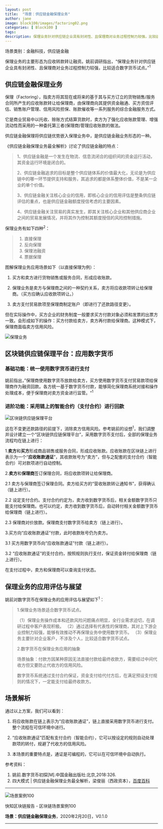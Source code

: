 ```yaml
---
layout: post
title:  "场景：供应链金融保理业务"
author: jane
image: block100/images/factoring02.png
categories: [ Block100 ]
tags: 
description: 保理业务针对供应链企业具有封闭性、且保理商对业务过程控制力较强，比较适合数字货币试点。
---
```

场景类别：金融科技，供应链金融

保理业务的主要形态为应收转款转让融资。姚前调研指出，“保理业务针对供应链企业具有封闭性、且保理商对业务过程控制力较强，比较适合数字货币试点。”<sup>1</sup>

## 供应链金融保理业务

保理（Factoring），指卖方将其现在或将来的基于其与买方订立的货物销售/服务合同所产生的应收账款转让给保理商，由保理商向其提供资金融通、买方资信评估、销售账户管理、信用风险担保、账款催收等一系列服务的综合金融服务方式。

它是商业贸易中以托收、赊账方式结算货款时，卖方为了强化应收账款管理、增强流动性而采用的一种委托第三者(保理商)管理应收账款的做法。

供应链金融保理将供应链优势嵌入保理业务中，是供应链金融业务形态的一种。

《供应链金融保理业务最全解析》讨论了供应链金融的特点：

> 1、供应链金融是一个发生在物流、信息流闭合的组织间的资金运行活动，其资金运行环境是闭合的。
> 
> 2、供应链金融追求的目标是整个供应链体系的价值最大化，无论是为供应链中的哪一环节提供支持和服务，其追求的都是体系整体价值，不是某一企业的单个价值。
> 
> 3、供应链金融关注核心企业的信用，即核心企业的信用评估是整条供应链评估的重点，也是供应链金融额度授信考虑的主要因素。
> 
> 4、供应链金融关注贸易的真实发生，即其关注核心企业和其他供应商企业之间的贸易发展情况，并将其作为控制其额度授信的风险控制措施。

保理业务有如下四种<sup>2</sup>：

> 1. 直接保理
> 2. 反向保理
> 3. 保理池融资
> 4. 票据保理

图解保理业务应用场景如下（以直接保理为例）：

1. 买方和卖方进行货物销售或服务合同，形成应收账款。

2. 保理业务是卖方与保理商之间的一种契约关系，卖方将应收款项转让给保理商。（买方应确认应收款项转让。）

3. 卖方支付贸易款项至保理商制定账户（即进行了还款路径变更）。

但在实际操作中，买方企业的财务制度一般要求买方付款对象必须和发票的出票方一致。会形成如下的操作：买方付款给卖方，卖方再付款给保理商。这种模式下，保理商面临卖方信用风险。

![保理业务](/block100/images/factoring01.png)

## 区块链供应链保理平台：应用数字货币

### 基础功能：统一使用数字货币进行支付

姚前指出，”保理商使用数字货币放款给卖方，买方使用数字货币支付贸易款项给保理商作为融资回款。各方统一基于数字货币付款，能够简化保理商系统对接和操作处理成本，便于保理商对卖方资金进行监管。“<sup>1</sup>

### 进阶功能：采用链上的智能合约（支付合约）进行回款

![区块链供应链保理平台](/block100/images/factoring02.png)

这在不变更还款路径的前提下，消除卖方信用风险。参考姚前的设想<sup>1</sup>，我们调整并设计建立一个“区块链供应链保理平台”，采用数字货币支付后，全部的保理业务流程均在链上进行：

1.**卖方**和**买方**形成商品销售或服务合同，形成应收账款。应收账款在区块链上进行表示为一个“**应收账款通证**”，其收款账号为“卖方”，但与之配套的支付合约（智能合约）可对款项进行自动控制。

2.**卖方**和**保理商**签订保理合同，将应收款项转让给保理商。

2.1 卖方与保理商签订保理合同。卖方给买方的“营收账款转让通知书”，获得确认（链上进行）。

2.2  设定支付合约。支付合约约定为，卖方收到数字货币后，相关金额数字货币只能支付给保理商。也可以约定，卖方收到数字货币后，自动转付相关金额数字货币给保理商（链上进行）。

2.3 保理商对价放款。保理商支付数字货币给卖方（链上进行）。

3.买方向“应收账款通证”付款，此时收款账号仍为卖方。

3.1 买方用数字货币向“应收账款通证”付款（链上进行）。

3.2 “应收账款通证”的支付合约，按照规则执行支付，保证资金转付给保理商（链上进行）。

在支付过程中，卖方和保理商可以查询支付状态。

## 保理业务的应用评估与展望

姚前对数字货币在保理业务的应用评估与展望如下<sup>1</sup>：

> 1.保理业务场景适合数字货币试点。
> 
> （1）保理业务操作成本和还款风险问题痛点明显，全行业需求迫切，在调研过程中客户表现积极。
> （2）通过选择有代表性的保理商，其对上下游企业控制力较强，能够有效推动不再保理业务中使用数字货币。
> （3）保理业务主要针对企业客户，不涉及个人，比较适合数字货币试点。
> 
> 2.数字货币在保理业务应用的抽象
> 
> 场景抽象：付款方因某种原因无法直接付款给最终收款方，需要经过中间代收方但又要防止代收方的信用风险。
> 
> 数字货币系统通过支付合约保证，资金支付给代付方后，在满足预设支付规则的情况下，一定能支付给最终收款方。

## 场景解析

通过以上方案，我们可以看到：

1. 将应收账款在链上表示为“应收账款通证”，链上直接采用数字货币进行支付。整个流程在可信环境中进行。

2. “应收账款通证”匹配有支付合约（智能合约），它可以按设定的规则自动处理款项的转付，规避了代收方的信用风险。

3. 本场景的重要特点是，通证是可编程的，它可以在可信环境中自动执行。 

参考资料：
1. 姚前.数字货币初探[M].中国金融出版社:北京,2018:326.
2. 四大模式 | 供应链金融保理业务最全解析，梁俊丽（西政资本），[百度百科](https://baike.baidu.com/tashuo/browse/content?id=e8676af1bd25b8b8aa1c6280&lemmaId=3047248)

---
![场景案例100](/contracts/images/casedoc.png)

快知区块链报告 - 区块链场景案例100 

**场景：供应链金融保理业务**，2020年2月20日，V0.1.0

---
